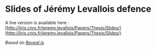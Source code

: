 # Slides of Jérémy Levallois defence

A live version is available here : [http://liris.cnrs.fr/jeremy.levallois/Papers/Thesis/Slides/](http://liris.cnrs.fr/jeremy.levallois/Papers/Thesis/Slides/)


*Based on [Reveal.js](https://github.com/hakimel/reveal.js/)*
